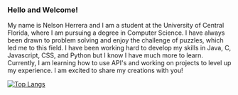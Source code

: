 
### Hello and Welcome! 
 My name is Nelson Herrera and I am a student at the University of Central Florida, where I am pursuing a degree in Computer Science. I have always been drawn to problem solving and enjoy the challenge of puzzles, which led me to this field. I have been working hard to develop my skills in Java, C, Javascript, CSS, and Python but I know I have much more to learn. Currently, I am learning how to use API's and working on projects to level up my experience. I am excited to share my creations with you!


[![Top Langs](https://github-readme-stats.vercel.app/api/top-langs/?username=NlsnBoa&langs_count=8&theme=transparent&hide=javascript,html,css,jupyter&exclude_repo=ChatGPTClone,qr-code-component-main,Paralax-Scroll-Website,All-Modern-Cuisine)](https://github.com/anuraghazra/github-readme-stats)
